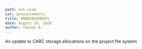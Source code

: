 ```yaml
---
path: not-used
cat: announcements
title: ANNOUNCEMENTS
date: August 10, 2020
author: Yaseen A.
---
```


An update to CARC storage allocations on the project file system
